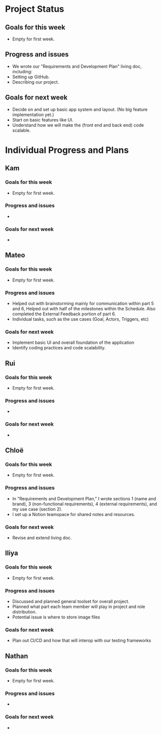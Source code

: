 # Project Status
## Goals for this week
- Empty for first week.
  
## Progress and issues
- We wrote our "Requirements and Development Plan" living doc, including:
- Setting up GitHub.
- Describing our project.
  
## Goals for next week
- Decide on and set up basic app system and layout. (No big feature implementation yet.)
- Start on basic features like UI.
- Understand how we will make the (front end and back end) code scalable. 

# Individual Progress and Plans
## Kam
### Goals for this week
- Empty for first week.
  
### Progress and issues
- 
  
### Goals for next week
- 

## Mateo
### Goals for this week
- Empty for first week.
  
### Progress and issues
- Helped out with brainstorming mainly for communication within part 5 and 6, Helped out with half of the milestones within the Schedule. Also completed the External Feedback portion of part 6.
- Individual tasks, such as the use cases (Goal, Actors, Triggers, etc)
  
### Goals for next week
- Implement basic UI and overall foundation of the application
- Identify coding practices and code scalability.
 
## Rui
### Goals for this week
- Empty for first week.
  
### Progress and issues
- 
  
### Goals for next week
- 

## Chloë
### Goals for this week
- Empty for first week.
  
### Progress and issues
- In "Requirements and Development Plan," I wrote sections 1 (name and brand), 3 (non-functional requirements), 4 (external requirements), and my use case (section 2).
- I set up a Notion teamspace for shared notes and resources. 
  
### Goals for next week
- Revise and extend living doc.

## Iliya
### Goals for this week
- Empty for first week.
  
### Progress and issues
- Discussed and planned general toolset for overall project.
- Planned what part each team member will play in project and role distribution.
- Potential issue is where to store image files 
  
### Goals for next week
- Plan out CI/CD and how that will interop with our testing frameworks 

## Nathan
### Goals for this week
- Empty for first week.
  
### Progress and issues
- 
  
### Goals for next week
-     
